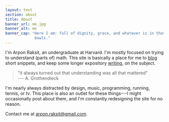 ```yaml
---
layout: text
section: about
title: About
banner_url: me.jpg
banner_alt: me
banner_cap: "Here I am: full of dignity, grace, and whatever is in those
             bowls."
---
```


I'm Arpon Raksit, an undergraduate at Harvard. I'm mostly focused on
trying to understand (parts of) math. This site is basically a place
for me to [blog][blog] short snippets, and keep some longer expository
[writing][writing], on the subject.

> "it always turned out that understanding was all that mattered"  
> --- A. Grothendieck

I'm nearly always distracted by design, music, programming, running,
tennis, or tv. This place is also an outlet for these things---I might
occasionally post about them, and I'm constantly redesigning the site
for no reason.

Contact me at [arpon.raksit@gmail.com][mail].


[blog]: /blog/
[writing]: /writing/
[mail]: mailto:arpon.raksit@gmail.com

  

